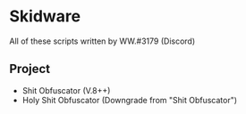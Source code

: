 # Skidware
All of these scripts written by WW.#3179 (Discord)

## Project
- Shit Obfuscator (V.8++)
- Holy Shit Obfuscator (Downgrade from "Shit Obfuscator")
